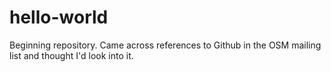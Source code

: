 # hello-world
Beginning repository.
Came across references to Github in the OSM mailing list and thought I'd look into it.
